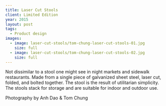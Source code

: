 ```yaml
---
title: Laser Cut Stools
client: Limited Edition
year: 2015
layout: post
tags:
  - Product design
images:
  - image: laser-cut-stools/tom-chung-laser-cut-stools-01.jpg
    size: full
  - image: laser-cut-stools/tom-chung-laser-cut-stools-02.jpg
    size: full
---
```


Not dissimilar to a stool one might see in night markets and sidewalk restaurants. Made from a single piece of galvanized sheet steel, laser cut, folded, and bolted together. The stool is the result of utilitarian simplicity. The stools stack for storage and are suitable for indoor and outdoor use.

Photography by Anh Dao & Tom Chung